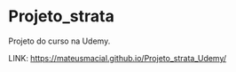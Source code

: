 # Projeto_strata
Projeto do curso na Udemy.

LINK: https://mateusmacial.github.io/Projeto_strata_Udemy/

